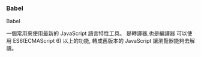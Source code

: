### Babel ###

Babel 

一個常用來使用最新的 JavaScript 語言特性工具。
是轉譯器,也是編譯器
可以使用 ES6(ECMAScript 6) 以上的功能,
轉成舊版本的 JavaScript 
讓瀏覽器能夠去解讀。